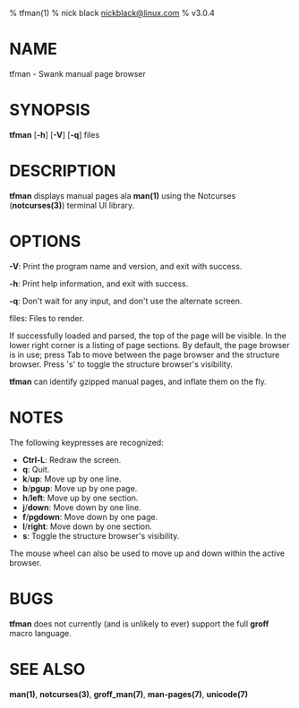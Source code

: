 % tfman(1)
% nick black <nickblack@linux.com>
% v3.0.4

# NAME

tfman - Swank manual page browser 

# SYNOPSIS

**tfman** [**-h**] [**-V**] [**-q**] files

# DESCRIPTION

**tfman** displays manual pages ala **man(1)** using the Notcurses
(**notcurses(3)**) terminal UI library.

# OPTIONS

**-V**: Print the program name and version, and exit with success.

**-h**: Print help information, and exit with success.

**-q**: Don't wait for any input, and don't use the alternate screen.

files: Files to render.

If successfully loaded and parsed, the top of the page will be visible.
In the lower right corner is a listing of page sections. By default, the
page browser is in use; press Tab to move between the page browser and
the structure browser. Press 's' to toggle the structure browser's
visibility.

**tfman** can identify gzipped manual pages, and inflate them on the fly.

# NOTES

The following keypresses are recognized:

* **Ctrl-L**: Redraw the screen.
* **q**: Quit.
* **k**/**up**: Move up by one line.
* **b**/**pgup**: Move up by one page.
* **h**/**left**: Move up by one section.
* **j**/**down**: Move down by one line.
* **f**/**pgdown**: Move down by one page.
* **l**/**right**: Move down by one section.
* **s**: Toggle the structure browser's visibility.

The mouse wheel can also be used to move up and down within the active browser.

# BUGS

**tfman** does not currently (and is unlikely to ever) support the full
**groff** macro language.

# SEE ALSO

**man(1)**,
**notcurses(3)**,
**groff_man(7)**,
**man-pages(7)**,
**unicode(7)**
